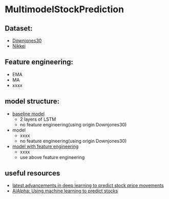 # MultimodelStockPrediction
## Dataset: 
  - [Downjones30](https://yhoo.it/2NaWIJY)
  - [Nikkei](https://yhoo.it/2Nzq8AM) 
## Feature engineering: 
  - EMA
  - MA
  - xxxx
  
## model structure: 
- [baseline model](https://github.com/nessessence/MultimodelStockPrediction/blob/master/baseline.ipynb)
  - 2 layers of LSTM 
  - no feature engineering(using origin Downjones30)
- model 
  - xxxx 
  - no feature engineering(using origin Downjones30)
- [model with feature engineering](https://github.com/nessessence/MultimodelStockPrediction/blob/master/model_FE.ipynb)
  - xxxx
  - use above feature engineering 
  
 
## useful resources
- [latest advancements in deep learning to predict stock price movements](https://bit.ly/2C98uOM) 
- [AIAlpha: Using machine learning to predict stocks](https://bit.ly/2PG8SMM)
